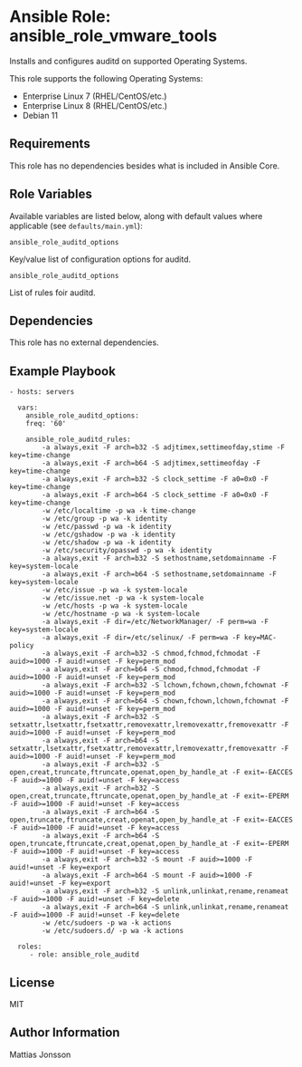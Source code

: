 Ansible Role: ansible_role_vmware_tools
=========

Installs and configures auditd on supported Operating Systems.

This role supports the following Operating Systems:

<ul>
<li> Enterprise Linux 7 (RHEL/CentOS/etc.)
<li> Enterprise Linux 8 (RHEL/CentOS/etc.)
<li> Debian 11
</ul>

Requirements
------------

This role has no dependencies besides what is included in Ansible Core.

Role Variables
--------------

Available variables are listed below, along with default values where applicable (see `defaults/main.yml`):

    ansible_role_auditd_options

Key/value list of configuration options for auditd.

    ansible_role_auditd_options

List of rules foir auditd.  

Dependencies
------------

This role has no external dependencies.

Example Playbook
----------------

    - hosts: servers

      vars:
        ansible_role_auditd_options:
        freq: '60'

        ansible_role_auditd_rules: 
            -a always,exit -F arch=b32 -S adjtimex,settimeofday,stime -F key=time-change
            -a always,exit -F arch=b64 -S adjtimex,settimeofday -F key=time-change
            -a always,exit -F arch=b32 -S clock_settime -F a0=0x0 -F key=time-change
            -a always,exit -F arch=b64 -S clock_settime -F a0=0x0 -F key=time-change
            -w /etc/localtime -p wa -k time-change
            -w /etc/group -p wa -k identity
            -w /etc/passwd -p wa -k identity
            -w /etc/gshadow -p wa -k identity
            -w /etc/shadow -p wa -k identity
            -w /etc/security/opasswd -p wa -k identity
            -a always,exit -F arch=b32 -S sethostname,setdomainname -F key=system-locale
            -a always,exit -F arch=b64 -S sethostname,setdomainname -F key=system-locale
            -w /etc/issue -p wa -k system-locale
            -w /etc/issue.net -p wa -k system-locale
            -w /etc/hosts -p wa -k system-locale
            -w /etc/hostname -p wa -k system-locale
            -a always,exit -F dir=/etc/NetworkManager/ -F perm=wa -F key=system-locale
            -a always,exit -F dir=/etc/selinux/ -F perm=wa -F key=MAC-policy
            -a always,exit -F arch=b32 -S chmod,fchmod,fchmodat -F auid>=1000 -F auid!=unset -F key=perm_mod
            -a always,exit -F arch=b64 -S chmod,fchmod,fchmodat -F auid>=1000 -F auid!=unset -F key=perm_mod
            -a always,exit -F arch=b32 -S lchown,fchown,chown,fchownat -F auid>=1000 -F auid!=unset -F key=perm_mod
            -a always,exit -F arch=b64 -S chown,fchown,lchown,fchownat -F auid>=1000 -F auid!=unset -F key=perm_mod
            -a always,exit -F arch=b32 -S setxattr,lsetxattr,fsetxattr,removexattr,lremovexattr,fremovexattr -F auid>=1000 -F auid!=unset -F key=perm_mod
            -a always,exit -F arch=b64 -S setxattr,lsetxattr,fsetxattr,removexattr,lremovexattr,fremovexattr -F auid>=1000 -F auid!=unset -F key=perm_mod
            -a always,exit -F arch=b32 -S open,creat,truncate,ftruncate,openat,open_by_handle_at -F exit=-EACCES -F auid>=1000 -F auid!=unset -F key=access
            -a always,exit -F arch=b32 -S open,creat,truncate,ftruncate,openat,open_by_handle_at -F exit=-EPERM -F auid>=1000 -F auid!=unset -F key=access
            -a always,exit -F arch=b64 -S open,truncate,ftruncate,creat,openat,open_by_handle_at -F exit=-EACCES -F auid>=1000 -F auid!=unset -F key=access
            -a always,exit -F arch=b64 -S open,truncate,ftruncate,creat,openat,open_by_handle_at -F exit=-EPERM -F auid>=1000 -F auid!=unset -F key=access
            -a always,exit -F arch=b32 -S mount -F auid>=1000 -F auid!=unset -F key=export
            -a always,exit -F arch=b64 -S mount -F auid>=1000 -F auid!=unset -F key=export
            -a always,exit -F arch=b32 -S unlink,unlinkat,rename,renameat -F auid>=1000 -F auid!=unset -F key=delete
            -a always,exit -F arch=b64 -S unlink,unlinkat,rename,renameat -F auid>=1000 -F auid!=unset -F key=delete
            -w /etc/sudoers -p wa -k actions
            -w /etc/sudoers.d/ -p wa -k actions

      roles:
         - role: ansible_role_auditd

License
-------

MIT

Author Information
------------------

Mattias Jonsson